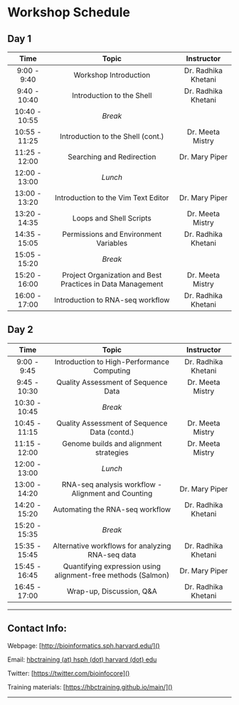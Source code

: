 # Workshop Schedule

## Day 1

| Time            |  Topic  | Instructor |
|:------------------------:|:------------------------------------------------:|:--------:|
|9:00 - 9:40 | Workshop Introduction | Dr. Radhika Khetani |
|9:40 - 10:40 | Introduction to the Shell | Dr. Radhika Khetani |
|10:40 - 10:55 | *Break* | |
|10:55 - 11:25 | Introduction to the Shell (cont.) | Dr. Meeta Mistry |
|11:25 - 12:00 | Searching and Redirection | Dr. Mary Piper |
|12:00 - 13:00 | *Lunch* | |
|13:00 - 13:20 | Introduction to the Vim Text Editor | Dr. Mary Piper |
|13:20 - 14:35 | Loops and Shell Scripts | Dr. Meeta Mistry |
|14:35 - 15:05 | Permissions and Environment Variables | Dr. Radhika Khetani |
|15:05 - 15:20 | *Break* | |
|15:20 - 16:00 | Project Organization and Best Practices in Data Management | Dr. Meeta Mistry |
|16:00 - 17:00 | Introduction to RNA-seq workflow | Dr. Radhika Khetani |

## Day 2

| Time            |   Topic  | Instructor |
|:------------------------:|:----------:|:--------:|
|9:00 - 9:45 | Introduction to High-Performance Computing | Dr. Radhika Khetani |
|9:45 - 10:30 | Quality Assessment of Sequence Data | Dr. Meeta Mistry |
|10:30 - 10:45 | *Break* | |
|10:45 - 11:15 | Quality Assessment of Sequence Data (contd.) | Dr. Meeta Mistry |
|11:15 - 12:00 | Genome builds and alignment strategies| Dr. Meeta Mistry |
|12:00 - 13:00 | *Lunch* | |
|13:00 - 14:20 | RNA-seq analysis workflow - Alignment and Counting | Dr. Mary Piper |
|14:20 - 15:20 | Automating the RNA-seq workflow | Dr. Radhika Khetani |
|15:20 - 15:35 | *Break* | |
|15:35 - 15:45 | Alternative workflows for analyzing RNA-seq data | Dr. Radhika Khetani |
|15:45 - 16:45 | Quantifying expression using alignment-free methods (Salmon) | Dr. Mary Piper |
|16:45 - 17:00 | Wrap-up, Discussion, Q&A | Dr. Radhika Khetani |

----

## Contact Info:

Webpage: [http://bioinformatics.sph.harvard.edu/]()

Email: [hbctraining (at) hsph (dot) harvard (dot) edu](mailto:hbctraining@hsph.harvard.edu)

Twitter: [https://twitter.com/bioinfocore]()

Training materials: [https://hbctraining.github.io/main/]()

---

